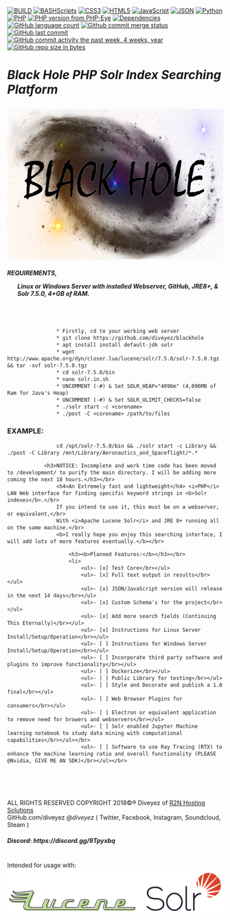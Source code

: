[![BUILD](https://img.shields.io/badge/BUILD-0.1.5.8--breaker19-green.svg)](https://github.com/diveyez/blackhole)
[![BASHScripts](https://img.shields.io/badge/BASH-Shell%20Scripts-blue.svg)](https:github.com/diveyez/blackhole)
[![CSS3](https://img.shields.io/badge/CSS-3.0-blue.svg)](https:github.com/diveyez/blackhole)
[![HTML5](https://img.shields.io/badge/HTML-5-green.svg)](https://github.com/diveyez)
[![JavaScript](https://img.shields.io/badge/JavaScript-Performing%20Conversion-grey.svg)](https://github.com/diveyez)
[![JSON](https://img.shields.io/badge/JSON-Writer%20Implemented-grey.svg?style=flat-rounded)](https://github.com/diveyez)
[![Python](https://img.shields.io/badge/Python-3.5%2B-red.svg)](https://github.com/diveyez)
[![PHP](https://img.shields.io/packagist/php-v/symfony/symfony.svg)](https://github.com/diveyez/blackhole)
[![PHP version from PHP-Eye](https://img.shields.io/php-eye/symfony/symfony.svg?style=popout)](https://github.com/diveyez/blackhole)
[![Dependencies](https://img.shields.io/badge/DEPENDENCIES-See%20List%20Below-orange.svg)](https://github.com/diveyez/blackhole/blob/master/README.md#requirementslinux-or-windows-server-with-installed-webserver-github-jre8--solr-750-4gb-of-ram)
[![GitHub language count](https://img.shields.io/github/languages/count/badges/shields.svg?style=popout)](https://github.com/diveyez/blackhole)
[![Github commit merge status](https://img.shields.io/github/commit-status/badges/shields/master/5d4ab86b1b5ddfb3c4a70a70bd19932c52603b8c.svg?style=popout)](https://github.com/diveyez/blackhole)
[![GitHub last commit](https://img.shields.io/github/last-commit/google/skia.svg?style=popout)](https://github.com/diveyez)
[![GitHub commit activity the past week, 4 weeks, year](https://img.shields.io/github/commit-activity/y/eslint/eslint.svg?style=popout)](https://github.com/diveyez)
[![GitHub repo size in bytes](https://img.shields.io/github/repo-size/badges/shields.svg?style=popout)](https://github.com/diveyez/blackhole)</br>
<html>
                               <h1><i>Black Hole PHP Solr Index Searching Platform</i></p></h1>
                        <img src="images/blackhole.png" height="350" width="800"></img></br>

<h5>REQUIREMENTS,
<ul>Linux or Windows Server with installed Webserver, GitHub, JRE8+, & Solr 7.5.0, 4+GB of RAM.</ul></h5></br>

```

                * Firstly, cd to your working web server
                * git clone https://github.com/diveyez/blackhole
                * apt install install default-jdk solr
                * wget http://www.apache.org/dyn/closer.lua/lucene/solr/7.5.0/solr-7.5.0.tgz && tar -xvf solr-7.5.0.tgz
                * cd solr-7.5.0/bin
                * nano solr.in.sh
                * UNCOMMENT (-#) & Set SOLR_HEAP="4096m" (4,096MB of Ram for Java's Heap)
                * UNCOMMENT (-#) & Set SOLR_ULIMIT_CHECKS=false
                * ./solr start -c <corename>
                * ./post -C <corename> /path/to/files

```

<h3>EXAMPLE:</h3>

```
                cd /opt/solr-7.5.0/bin && ./solr start -c Library && ./post -C Library /mnt/Library/Aeronautics_and_Spaceflight/*.*

```
<!-- PUBLIC TEXT -->
                <h3>NOTICE: Incomplete and work time code has been moved to /development/ to purify the main directory. I will be adding more coming the next 18 hours.</h3></br>
                    <h4>An Extremely fast and lightweight</h4> <i>PHP</i> LAN Web interface for finding specific keyword strings in <b>Solr indexes</b>.</br>
                    If you intend to use it, this must be on a webserver, or equivalent,</br>
                    With <i>Apache Lucene Solr</i> and JRE 8+ running all on the same machine.</br>
                    <b>I really hope you enjoy this searching interface, I will add lots of more features eventually.</b></br>
<!-- PUBLIC TEXT -->
<!-- ROADMAP CHECKLIST -->
                        <h3><b>Planned Features:</b></h3></br>
                        <li>
                            <ul>- [x] Test Core</br></ul>
                            <ul>- [x] Full text output in results</br></ul>
                            <ul>- [x] JSON/JavaScript version will release in the next 14 days</br></ul>
                            <ul>- [x] Custom Schema's for the project</br></ul>
                            <ul>- [x] Add more search fields (Continuing This Eternally)</br></ul>
                            <ul>- [x] Instructions for Linux Server Install/Setup/Operation</br></ul>
                            <ul>- [ ] Instructions for Windows Server Install/Setup/Operation</br></ul>
                            <ul>- [ ] Incorporate third party software and plugins to improve functionality</br></ul>
                            <ul>- [ ] Dockerize</br></ul>
                            <ul>- [ ] Public Library for testing</br></ul>
                            <ul>- [ ] Style and Decorate and publish a 1.0 final</br></ul>
                            <ul>- [ ] Web Browser Plugins for consumers</br></ul>
                            <ul>- [ ] Electron or equivalent application to remove need for browers and webservers</br></ul>
                            <ul>- [ ] Solr enabled Jupyter Machine learning notebook to study data mining with computational capabilities</br></ul></br>
                            <ul>- [ ] Software to use Ray Tracing (RTX) to enhance the machine learning ratio and overall functionality (PLEASE @Nvidia, GIVE ME AN SDK)</br></ul></br>
<!-- ROADMAP CHECKLIST -->
</br></br></br></br>
ALL RIGHTS RESERVED COPYRIGHT 2018©® Diveyez of <a href="https://r2nhosting.com/">R2N Hosting Solutions</a></br>
GitHub.com/diveyez <i>@diveyez</i> ( Twitter, Facebook, Instagram, Soundcloud,  Steam )</br>
<h5>Discord: https://discord.gg/9Tpyxbq</h5></br>
Intended for usage with:</br>
<a href="lucene.apache.org/solr"><img src="images/solr.png" /></img></a></br>
</html>
